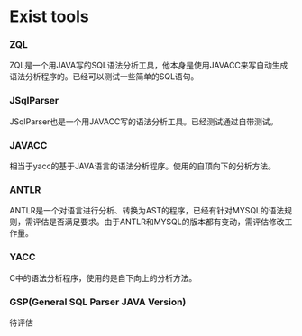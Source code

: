 # Exist tools

### ZQL
ZQL是一个用JAVA写的SQL语法分析工具，他本身是使用JAVACC来写自动生成语法分析程序的。已经可以测试一些简单的SQL语句。

### JSqlParser
JSqlParser也是一个用JAVACC写的语法分析工具。已经测试通过自带测试。

### JAVACC
相当于yacc的基于JAVA语言的语法分析程序。使用的自顶向下的分析方法。

### ANTLR
ANTLR是一个对语言进行分析、转换为AST的程序，已经有针对MYSQL的语法规则，需评估是否满足要求。由于ANTLR和MYSQL的版本都有变动，需评估修改工作量。

### YACC
C中的语法分析程序，使用的是自下向上的分析方法。

### GSP(General SQL Parser JAVA Version)
待评估
